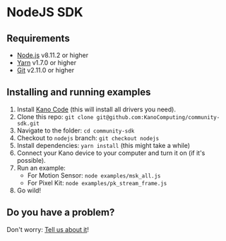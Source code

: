 # NodeJS SDK

## Requirements

- [Node.js](https://nodejs.org/en/) v8.11.2 or higher
- [Yarn](https://yarnpkg.com/en/) v1.7.0 or higher
- [Git](https://git-scm.com/) v2.11.0 or higher

## Installing and running examples

1. Install [Kano Code](https://kano.me/app) (this will install all drivers you need).
1. Clone this repo: `git clone git@github.com:KanoComputing/community-sdk.git`
1. Navigate to the folder: `cd community-sdk`
1. Checkout to `nodejs` branch: `git checkout nodejs`
1. Install dependencies: `yarn install` (this might take a while)
1. Connect your Kano device to your computer and turn it on (if it's possible).
1. Run an example:
    - For Motion Sensor: `node examples/msk_all.js`
    - For Pixel Kit: `node examples/pk_stream_frame.js`
1. Go wild!

## Do you have a problem?

Don't worry: [Tell us about it](https://github.com/KanoComputing/community-sdk/issues)!
